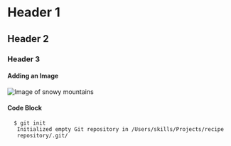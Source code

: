 # Header 1 # 
## Header 2 ##
### Header 3 ###

#### Adding an Image #####
![Image of snowy mountains](https://www.w3schools.com/w3css/img_snowtops.jpg)

#### Code Block ####
```
  $ git init
   Initialized empty Git repository in /Users/skills/Projects/recipe
   repository/.git/
```

